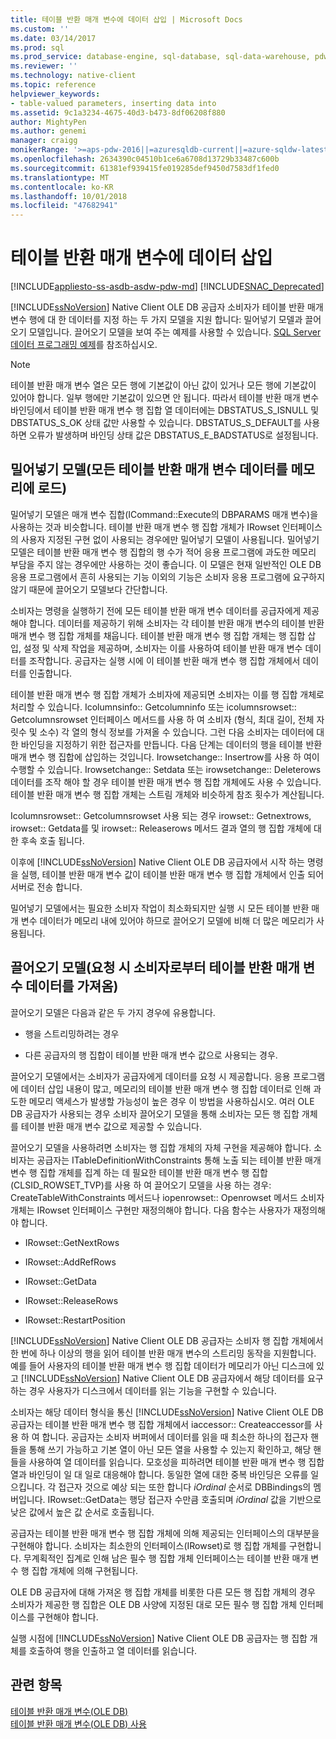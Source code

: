 ```yaml
---
title: 테이블 반환 매개 변수에 데이터 삽입 | Microsoft Docs
ms.custom: ''
ms.date: 03/14/2017
ms.prod: sql
ms.prod_service: database-engine, sql-database, sql-data-warehouse, pdw
ms.reviewer: ''
ms.technology: native-client
ms.topic: reference
helpviewer_keywords:
- table-valued parameters, inserting data into
ms.assetid: 9c1a3234-4675-40d3-b473-8df06208f880
author: MightyPen
ms.author: genemi
manager: craigg
monikerRange: '>=aps-pdw-2016||=azuresqldb-current||=azure-sqldw-latest||>=sql-server-2016||=sqlallproducts-allversions||>=sql-server-linux-2017||=azuresqldb-mi-current'
ms.openlocfilehash: 2634390c04510b1ce6a6708d13729b33487c600b
ms.sourcegitcommit: 61381ef939415fe019285def9450d7583df1fed0
ms.translationtype: MT
ms.contentlocale: ko-KR
ms.lasthandoff: 10/01/2018
ms.locfileid: "47682941"
---
```

# <a name="inserting-data-into-table-valued-parameters"></a>테이블 반환 매개 변수에 데이터 삽입
[!INCLUDE[appliesto-ss-asdb-asdw-pdw-md](../../includes/appliesto-ss-asdb-asdw-pdw-md.md)]
[!INCLUDE[SNAC_Deprecated](../../includes/snac-deprecated.md)]

  [!INCLUDE[ssNoVersion](../../includes/ssnoversion-md.md)] Native Client OLE DB 공급자 소비자가 테이블 반환 매개 변수 행에 대 한 데이터를 지정 하는 두 가지 모델을 지원 합니다: 밀어넣기 모델과 끌어오기 모델입니다. 끌어오기 모델을 보여 주는 예제를 사용할 수 있습니다. [SQL Server 데이터 프로그래밍 예제](http://msftdpprodsamples.codeplex.com/)를 참조하십시오.  
  
> [!NOTE]  
>  테이블 반환 매개 변수 열은 모든 행에 기본값이 아닌 값이 있거나 모든 행에 기본값이 있어야 합니다. 일부 행에만 기본값이 있으면 안 됩니다. 따라서 테이블 반환 매개 변수 바인딩에서 테이블 반환 매개 변수 행 집합 열 데이터에는 DBSTATUS_S_ISNULL 및 DBSTATUS_S_OK 상태 값만 사용할 수 있습니다. DBSTATUS_S_DEFAULT를 사용하면 오류가 발생하며 바인딩 상태 값은 DBSTATUS_E_BADSTATUS로 설정됩니다.  
  
## <a name="push-model-loads-all-table-valued-paremeter-data-in-memory"></a>밀어넣기 모델(모든 테이블 반환 매개 변수 데이터를 메모리에 로드)  
 밀어넣기 모델은 매개 변수 집합(ICommand::Execute의 DBPARAMS 매개 변수)을 사용하는 것과 비슷합니다. 테이블 반환 매개 변수 행 집합 개체가 IRowset 인터페이스의 사용자 지정된 구현 없이 사용되는 경우에만 밀어넣기 모델이 사용됩니다. 밀어넣기 모델은 테이블 반환 매개 변수 행 집합의 행 수가 적어 응용 프로그램에 과도한 메모리 부담을 주지 않는 경우에만 사용하는 것이 좋습니다. 이 모델은 현재 일반적인 OLE DB 응용 프로그램에서 흔히 사용되는 기능 이외의 기능은 소비자 응용 프로그램에 요구하지 않기 때문에 끌어오기 모델보다 간단합니다.  
  
 소비자는 명령을 실행하기 전에 모든 테이블 반환 매개 변수 데이터를 공급자에게 제공해야 합니다. 데이터를 제공하기 위해 소비자는 각 테이블 반환 매개 변수의 테이블 반환 매개 변수 행 집합 개체를 채웁니다. 테이블 반환 매개 변수 행 집합 개체는 행 집합 삽입, 설정 및 삭제 작업을 제공하며, 소비자는 이를 사용하여 테이블 반환 매개 변수 데이터를 조작합니다. 공급자는 실행 시에 이 테이블 반환 매개 변수 행 집합 개체에서 데이터를 인출합니다.  
  
 테이블 반환 매개 변수 행 집합 개체가 소비자에 제공되면 소비자는 이를 행 집합 개체로 처리할 수 있습니다. Icolumnsinfo:: Getcolumninfo 또는 icolumnsrowset:: Getcolumnsrowset 인터페이스 메서드를 사용 하 여 소비자 (형식, 최대 길이, 전체 자릿수 및 소수) 각 열의 형식 정보를 가져올 수 있습니다. 그런 다음 소비자는 데이터에 대한 바인딩을 지정하기 위한 접근자를 만듭니다. 다음 단계는 데이터의 행을 테이블 반환 매개 변수 행 집합에 삽입하는 것입니다. Irowsetchange:: Insertrow를 사용 하 여이 수행할 수 있습니다. Irowsetchange:: Setdata 또는 irowsetchange:: Deleterows 데이터를 조작 해야 할 경우 테이블 반환 매개 변수 행 집합 개체에도 사용 수 있습니다. 테이블 반환 매개 변수 행 집합 개체는 스트림 개체와 비슷하게 참조 횟수가 계산됩니다.  
  
 Icolumnsrowset:: Getcolumnsrowset 사용 되는 경우 irowset:: Getnextrows, irowset:: Getdata를 및 irowset:: Releaserows 메서드 결과 열의 행 집합 개체에 대 한 후속 호출 됩니다.  
  
 이후에 [!INCLUDE[ssNoVersion](../../includes/ssnoversion-md.md)] Native Client OLE DB 공급자에서 시작 하는 명령을 실행, 테이블 반환 매개 변수 값이 테이블 반환 매개 변수 행 집합 개체에서 인출 되어 서버로 전송 합니다.  
  
 밀어넣기 모델에서는 필요한 소비자 작업이 최소화되지만 실행 시 모든 테이블 반환 매개 변수 데이터가 메모리 내에 있어야 하므로 끌어오기 모델에 비해 더 많은 메모리가 사용됩니다.  
  
## <a name="pull-model-obtaining-table-valued-parameter-data-on-demand-from-the-consumer"></a>끌어오기 모델(요청 시 소비자로부터 테이블 반환 매개 변수 데이터를 가져옴)  
 끌어오기 모델은 다음과 같은 두 가지 경우에 유용합니다.  
  
-   행을 스트리밍하려는 경우  
  
-   다른 공급자의 행 집합이 테이블 반환 매개 변수 값으로 사용되는 경우.  
  
 끌어오기 모델에서는 소비자가 공급자에게 데이터를 요청 시 제공합니다. 응용 프로그램에 데이터 삽입 내용이 많고, 메모리의 테이블 반환 매개 변수 행 집합 데이터로 인해 과도한 메모리 액세스가 발생할 가능성이 높은 경우 이 방법을 사용하십시오. 여러 OLE DB 공급자가 사용되는 경우 소비자 끌어오기 모델을 통해 소비자는 모든 행 집합 개체를 테이블 반환 매개 변수 값으로 제공할 수 있습니다.  
  
 끌어오기 모델을 사용하려면 소비자는 행 집합 개체의 자체 구현을 제공해야 합니다. 소비자는 공급자는 ITableDefinitionWithConstraints 통해 노출 되는 테이블 반환 매개 변수 행 집합 개체를 집계 하는 데 필요한 테이블 반환 매개 변수 행 집합 (CLSID_ROWSET_TVP)를 사용 하 여 끌어오기 모델을 사용 하는 경우: CreateTableWithConstraints 메서드나 iopenrowset:: Openrowset 메서드 소비자 개체는 IRowset 인터페이스 구현만 재정의해야 합니다. 다음 함수는 사용자가 재정의해야 합니다.  
  
-   IRowset::GetNextRows  
  
-   IRowset::AddRefRows  
  
-   IRowset::GetData  
  
-   IRowset::ReleaseRows  
  
-   IRowset::RestartPosition  
  
 [!INCLUDE[ssNoVersion](../../includes/ssnoversion-md.md)] Native Client OLE DB 공급자는 소비자 행 집합 개체에서 한 번에 하나 이상의 행을 읽어 테이블 반환 매개 변수의 스트리밍 동작을 지원합니다. 예를 들어 사용자의 테이블 반환 매개 변수 행 집합 데이터가 메모리가 아닌 디스크에 있고 [!INCLUDE[ssNoVersion](../../includes/ssnoversion-md.md)] Native Client OLE DB 공급자에서 해당 데이터를 요구하는 경우 사용자가 디스크에서 데이터를 읽는 기능을 구현할 수 있습니다.  
  
 소비자는 해당 데이터 형식을 통신 [!INCLUDE[ssNoVersion](../../includes/ssnoversion-md.md)] Native Client OLE DB 공급자는 테이블 반환 매개 변수 행 집합 개체에서 iaccessor:: Createaccessor를 사용 하 여 합니다. 공급자는 소비자 버퍼에서 데이터를 읽을 때 최소한 하나의 접근자 핸들을 통해 쓰기 가능하고 기본 열이 아닌 모든 열을 사용할 수 있는지 확인하고, 해당 핸들을 사용하여 열 데이터를 읽습니다. 모호성을 피하려면 테이블 반환 매개 변수 행 집합 열과 바인딩이 일 대 일로 대응해야 합니다. 동일한 열에 대한 중복 바인딩은 오류를 일으킵니다. 각 접근자 것으로 예상 되는 또한 합니다 *iOrdinal* 순서로 DBBindings의 멤버입니다. IRowset::GetData는 행당 접근자 수만큼 호출되며 *iOrdinal* 값을 기반으로 낮은 값에서 높은 값 순서로 호출됩니다.  
  
 공급자는 테이블 반환 매개 변수 행 집합 개체에 의해 제공되는 인터페이스의 대부분을 구현해야 합니다. 소비자는 최소한의 인터페이스(IRowset)로 행 집합 개체를 구현합니다. 무계획적인 집계로 인해 남은 필수 행 집합 개체 인터페이스는 테이블 반환 매개 변수 행 집합 개체에 의해 구현됩니다.  
  
 OLE DB 공급자에 대해 가져온 행 집합 개체를 비롯한 다른 모든 행 집합 개체의 경우 소비자가 제공한 행 집합은 OLE DB 사양에 지정된 대로 모든 필수 행 집합 개체 인터페이스를 구현해야 합니다.  
  
 실행 시점에 [!INCLUDE[ssNoVersion](../../includes/ssnoversion-md.md)] Native Client OLE DB 공급자는 행 집합 개체를 호출하여 행을 인출하고 열 데이터를 읽습니다.  
  
## <a name="see-also"></a>관련 항목  
 [테이블 반환 매개 변수&#40;OLE DB&#41;](../../relational-databases/native-client-ole-db-table-valued-parameters/table-valued-parameters-ole-db.md)   
 [테이블 반환 매개 변수&#40;OLE DB&#41; 사용](../../relational-databases/native-client-ole-db-how-to/use-table-valued-parameters-ole-db.md)  
  
  
